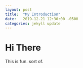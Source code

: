 ```yaml
---
layout: post
title:  "My Introduction"
date:   2019-12-21 12:30:00 -0500
categories: jekyll update
---
```


# Hi There

This is fun. sort of.
